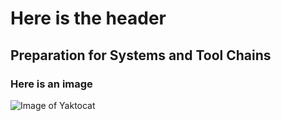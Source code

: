 # Here is the header
## Preparation for Systems and Tool Chains
### Here is an image

![Image of Yaktocat](https://octodex.github.com/images/yaktocat.png)
